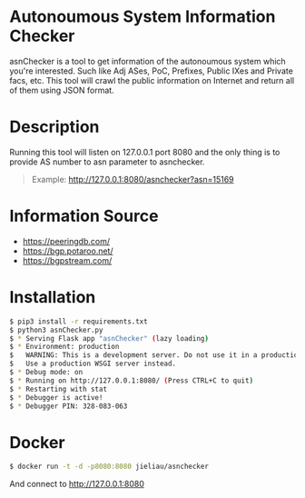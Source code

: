 # Autonoumous System Information Checker

asnChecker is a tool to get information of the autonoumous system which you're interested. Such like Adj ASes, PoC, Prefixes, Public IXes and Private facs, etc. This tool will crawl the public information on Internet and return all of them using JSON format.

# Description

Running this tool will listen on 127.0.0.1 port 8080 and the only thing is to provide AS number to asn parameter to asnchecker. 
>Example: http://127.0.0.1:8080/asnchecker?asn=15169

# Information Source

* https://peeringdb.com/
* https://bgp.potaroo.net/
* https://bgpstream.com/

# Installation

```sh
$ pip3 install -r requirements.txt
$ python3 asnChecker.py
$ * Serving Flask app "asnChecker" (lazy loading)
$ * Environment: production
$   WARNING: This is a development server. Do not use it in a production deployment.
$   Use a production WSGI server instead.
$ * Debug mode: on
$ * Running on http://127.0.0.1:8080/ (Press CTRL+C to quit)
$ * Restarting with stat
$ * Debugger is active!
$ * Debugger PIN: 328-083-063
```

# Docker

```sh
$ docker run -t -d -p8080:8080 jieliau/asnchecker
```

And connect to http://127.0.0.1:8080
